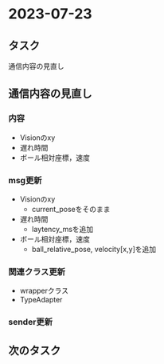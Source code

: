 # 2023-07-23

## タスク

通信内容の見直し

## 通信内容の見直し

### 内容
- Visionのxy 
- 遅れ時間 
- ボール相対座標，速度

### msg更新
- Visionのxy
  - current_poseをそのまま
- 遅れ時間
  - laytency_msを追加
- ボール相対座標，速度
  - ball_relative_pose, velocity\[x,y\]を追加

### 関連クラス更新
- wrapperクラス
- TypeAdapter
### sender更新
## 次のタスク
